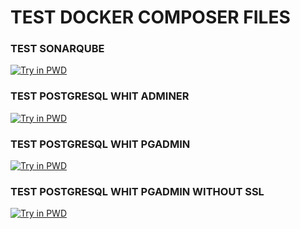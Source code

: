 # TEST DOCKER COMPOSER FILES

### TEST SONARQUBE
[![Try in PWD](https://raw.githubusercontent.com/play-with-docker/stacks/master/assets/images/button.png)](https://labs.play-with-docker.com/?stack=https://raw.githubusercontent.com/spactivajmalla/ConfigFilesDockerComposer/master/Sonarqube_docker-compose.yml)

### TEST POSTGRESQL WHIT ADMINER
[![Try in PWD](https://raw.githubusercontent.com/play-with-docker/stacks/master/assets/images/button.png)](https://labs.play-with-docker.com/?stack=https://raw.githubusercontent.com/spactivajmalla/ConfigFilesDockerComposer/master/PotsgreSQL_docker-composer.yml)

### TEST POSTGRESQL WHIT PGADMIN
[![Try in PWD](https://raw.githubusercontent.com/play-with-docker/stacks/master/assets/images/button.png)](https://labs.play-with-docker.com/?stack=https://raw.githubusercontent.com/spactivajmalla/ConfigFilesDockerComposer/master/pgadmin.yml)

### TEST POSTGRESQL WHIT PGADMIN WITHOUT SSL
[![Try in PWD](https://raw.githubusercontent.com/play-with-docker/stacks/master/assets/images/button.png)](https://labs.play-with-docker.com/?stack=https://raw.githubusercontent.com/spactivajmalla/ConfigFilesDockerComposer/master/pgadmin-Without-SSL.yml)
